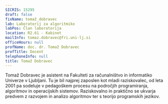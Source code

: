```yaml
---
SICRIS: 15295
draft: false
fixName: tomaž_dobravec
lab: Laboratorij za algoritmiko
labPos: Član laboratorija
location: R2.61 - Kabinet
mailInfo: tomaz.dobravec@fri.uni-lj.si
officeHours: null
profName: doc. dr. Tomaž Dobravec
profTitle: Docent
telephoneInfo: null
title: Tomaž Dobravec
---
```



Tomaž Dobravec je asistent na Fakulteti za računalništvo in informatiko Univerze v Ljubljani. Tu je bil najprej zaposlen kot mladi raziskovalec, od leta 2001 pa sodeluje v pedagoškem procesu na področjih programiranja, algoritmov in operacijskih sistemov. Raziskovalno in praktično se ukvarja predvem z razvojem in analizo algoritmov ter s teorijo programskih jezikov.